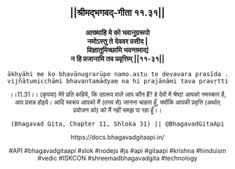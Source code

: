<center><h2>||श्रीमद्‍भगवद्‍-गीता ११.३१||</h2>
<h3>आख्याहि मे को भवानुग्ररूपो<br/>नमोऽस्तु ते देववर प्रसीद |<br/>विज्ञातुमिच्छामि भवन्तमाद्यं<br/>न हि प्रजानामि तव प्रवृत्तिम् ||११-३१||</h3>
<pre>ākhyāhi me ko bhavānugrarūpo namo.astu te devavara prasīda .<br/>vijñātumicchāmi bhavantamādyaṃ na hi prajānāmi tava pravṛttim ||11-31||</pre>
<p>।।11.31।। (कृपया) मेरे प्रति कहिये, कि उग्ररूप वाले आप कौन हैं? हे देवों में श्रेष्ठ! आपको नमस्कार है, आप प्रसन्न होइये। आदि स्वरूप आपको मैं (तत्त्व से) जानना चाहता हूँ, क्योंकि आपकी प्रवृत्ति (अर्थात् प्रयोजन को) को मैं नहीं समझ पा रहा हूँ।।</p>
<pre>(Bhagavad Gita, Chapter 11, Shloka 31) || @BhagavadGitaApi</pre><p>https://docs.bhagavadgitaapi.in/</p><p>#API #bhagavadgitaapi #slok #nodejs #js #api #gitaapi #krishna #hinduism #vedic #ISKCON #shreemadbhagavadgita #technology</p></center>
